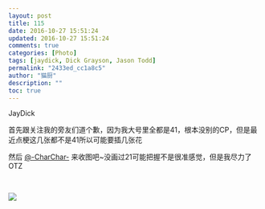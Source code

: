 ```yaml
---
layout: post
title: 115
date: 2016-10-27 15:51:24
updated: 2016-10-27 15:51:24
comments: true
categories: [Photo]
tags: [jaydick, Dick Grayson, Jason Todd]
permalink: "2433ed_cc1a8c5"
author: "猫厨"
description: ""
toc: true
---
```


<p>JayDick</p> 
<p>首先跟关注我的旁友们道个歉，因为我大号里全都是41，根本没别的CP，但是最近点梗这几张都不是41所以可能要插几张花</p> 
<p>然后&nbsp;<a target="_blank" loftermentionblogid="505919808" href="http://www.lofter.com/mentionredirect.do?blogId=505919808"  >@-CharChar-</a>&nbsp;来收图吧~没画过21可能把握不是很准感觉，但是我尽力了OTZ</p> 
<p><br /></p>

![](https://nos.netease.com/imglf1/img/cVZNdzJtQk9JV2Nnbk82eUtPQWpVVjg0RElIcUVEVTJjTEN4QnVZMzBIaGVDQkwyWVhwSzVBPT0.jpg)